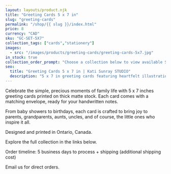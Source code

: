 ```yaml
---
layout: layouts/product.njk
title: "Greeting Cards 5 x 7 in"
slug: "greeting-cards"
permalink: "/shop/{{ slug }}/index.html"
price: 8
currency: "CAD"
sku: "GC-SET-5X7"
collection_tags: ["cards","stationery"]
images:
  - src: "/images/products/greeting-cards/greeting-cards-5x7.jpg"
in_stock: true
collection_order_prompt: "Choose a collection below to view available SKUs and email us with the card code and quantity."
seo:
  title: "Greeting Cards 5 x 7 in | Kati Sunray STUDIO"
  description: "5 x 7 in greeting cards featuring heartfelt illustrations."
---
```


Celebrate the simple, precious moments of family life with 5 x 7 inches greeting
cards printed on thick matte stock. Each card comes with a matching envelope, ready for your handwritten notes.

From baby showers to birthdays, each card is crafted to bring joy to parents,
grandparents, aunts, uncles, and of course, the little ones who inspire it all.

Designed and printed in Ontario, Canada.

Explore the full collection in the links below.

Order timeline: 5 business days to process + shipping (additional shipping cost)

Email us for direct orders.

